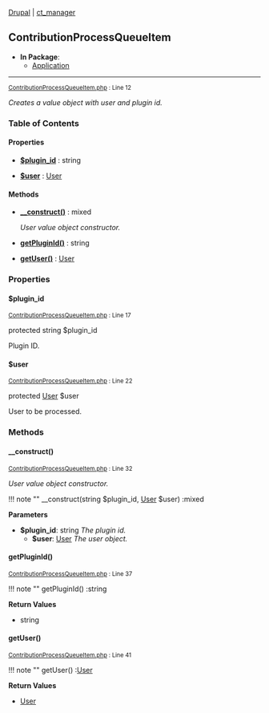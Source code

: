 
[Drupal](../namespaces/drupal.md) | [ct_manager](../namespaces/drupal-ct-manager.md)

## ContributionProcessQueueItem


- **In Package**:
    - [Application](../packages/Application.md)
  


---





<small>[ContributionProcessQueueItem.php](../files/web-modules-custom-ct-manager-src-contributionprocessqueueitem.md) : Line 12</small>

*Creates a value object with user and plugin id.*









### Table of Contents









#### Properties
- **[$plugin_id](../classes/Drupal-ct-manager-ContributionProcessQueueItem.md#plugin_id)**
         : string  

- **[$user](../classes/Drupal-ct-manager-ContributionProcessQueueItem.md#user)**
         : [User](# "\Drupal\user\Entity\User")  


#### Methods
- **[__construct()](../classes/Drupal-ct-manager-ContributionProcessQueueItem.md#__construct)**
           : mixed

  *User value object constructor.*

- **[getPluginId()](../classes/Drupal-ct-manager-ContributionProcessQueueItem.md#getpluginid)**
           : string

- **[getUser()](../classes/Drupal-ct-manager-ContributionProcessQueueItem.md#getuser)**
           : [User](# "\Drupal\user\Entity\User")







### Properties

#### $plugin_id

<small>[ContributionProcessQueueItem.php](../files/web-modules-custom-ct-manager-src-contributionprocessqueueitem.md) : Line 17</small>



protected string $plugin_id

Plugin ID.





#### $user

<small>[ContributionProcessQueueItem.php](../files/web-modules-custom-ct-manager-src-contributionprocessqueueitem.md) : Line 22</small>



protected [User](# "\Drupal\user\Entity\User") $user

User to be processed.







### Methods

#### __construct()

<small>[ContributionProcessQueueItem.php](../files/web-modules-custom-ct-manager-src-contributionprocessqueueitem.md) : Line 32</small>

*User value object constructor.*

!!! note ""
    __construct(string $plugin_id, [User](# "\Drupal\user\Entity\User") $user) :mixed




**Parameters**

- **$plugin_id**: string
      *The plugin id.*
  - **$user**: [User](# "\Drupal\user\Entity\User")
      *The user object.*
  






#### getPluginId()

<small>[ContributionProcessQueueItem.php](../files/web-modules-custom-ct-manager-src-contributionprocessqueueitem.md) : Line 37</small>


!!! note ""
    getPluginId() :string









**Return Values**

- string



#### getUser()

<small>[ContributionProcessQueueItem.php](../files/web-modules-custom-ct-manager-src-contributionprocessqueueitem.md) : Line 41</small>


!!! note ""
    getUser() :[User](# "\Drupal\user\Entity\User")









**Return Values**

- [User](# "\Drupal\user\Entity\User")




